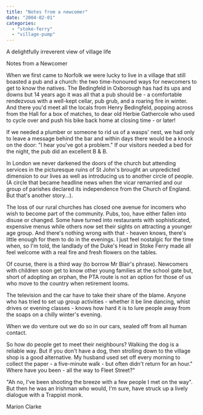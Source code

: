 ```yaml
---
title: "Notes from a newcomer"
date: "2004-02-01"
categories: 
  - "stoke-ferry"
  - "village-pump"
---
```


A delightfully irreverent view of village life

Notes from a Newcomer

When we first came to Norfolk we were lucky to live in a village that still boasted a pub and a church: the two time-honoured ways for newcomers to get to know the natives. The Bedingfeld in Oxborough has had its ups and downs but 14 years ago it was all that a pub should be - a comfortable rendezvous with a well-kept cellar, pub grub, and a roaring fire in winter. And there you'd meet all the locals from Henry Bedingfeld, popping across from the Hall for a box of matches, to dear old Herbie Gathercole who used to cycle over and push his bike back home at closing time - or later!

If we needed a plumber or someone to rid us of a wasps' nest, we had only to leave a message behind the bar and within days there would be a knock on the door: "I hear you've got a problem." If our visitors needed a bed for the night, the pub did an excellent B & B.

In London we never darkened the doors of the church but attending services in the picturesque ruins of St John's brought an unpredicted dimension to our lives as well as introducing us to another circle of people. (A circle that became headline news when the vicar remarried and our group of parishes declared its independence from the Church of England. But that's another story...).

The loss of our rural churches has closed one avenue for incomers who wish to become part of the community. Pubs, too, have either fallen into disuse or changed. Some have turned into restaurants with sophisticated, expensive menus while others now set their sights on attracting a younger age group. And there's nothing wrong with that - heaven knows, there's little enough for them to do in the evenings. I just feel nostalgic for the time when, so I'm told, the landlady of the Duke's Head in Stoke Ferry made all feel welcome with a real fire and fresh flowers on the tables.

Of course, there is a third way (to borrow Mr Blair's phrase). Newcomers with children soon get to know other young families at the school gate but, short of adopting an orphan, the PTA route is not an option for those of us who move to the country when retirement looms.

The television and the car have to take their share of the blame. Anyone who has tried to set up group activities - whether it be line dancing, whist drives or evening classes - knows how hard it is to lure people away from the soaps on a chilly winter's evening.

When we do venture out we do so in our cars, sealed off from all human contact.

So how do people get to meet their neighbours? Walking the dog is a reliable way. But if you don't have a dog, then strolling down to the village shop is a good alternative. My husband used set off every morning to collect the paper - a five-minute walk - but often didn't return for an hour." Where have you been - all the way to Fleet Street?"

"Ah no, I've been shooting the breeze with a few people I met on the way". But then he was an Irishman who would, I'm sure, have struck up a lively dialogue with a Trappist monk.

Marion Clarke
